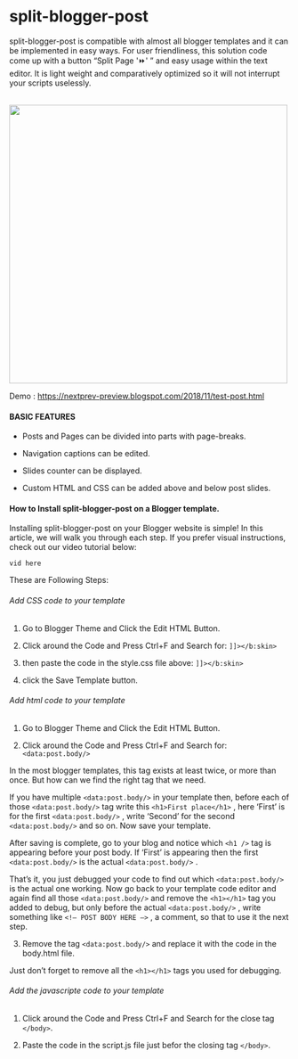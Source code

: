 # split-blogger-post


split-blogger-post is compatible with almost all blogger templates and it can be implemented in easy ways. For user friendliness, this solution code come up with a button “Split Page '⏩' ” and easy usage within the text editor. It is light weight and comparatively optimized so it will not interrupt your scripts uselessly.

<br>
<img src="https://1.bp.blogspot.com/-SNY-Z4N4Zwk/XxHRiEjRihI/AAAAAAAACMY/pWBGf5GzDR02MXKGH975lfSgcYP7IHA9gCLcBGAsYHQ/s1600/anonce2.png" width="500">

<br>

Demo : https://nextprev-preview.blogspot.com/2018/11/test-post.html


<H4>BASIC FEATURES</H4>

- Posts and Pages can be divided into parts with page-breaks.

- Navigation captions can be edited.

- Slides counter can be displayed.

- Custom HTML and CSS can be added above and below post slides.


<H4>How to Install split-blogger-post on a Blogger template.</H4>


Installing split-blogger-post on your Blogger website is simple! In this article, we will walk you through each step. If you prefer visual instructions, check out our video tutorial below:

```
vid here
```


These are Following Steps:<br>

<h6>Add CSS code to your template</h6>

 1. Go to Blogger Theme and Click the Edit HTML Button.
 
 2. Click around the Code and Press Ctrl+F and Search for:  ```]]></b:skin>```
 
 3. then paste the code in the style.css file above:  ```]]></b:skin>```
 
 4. click the Save Template button.
 
<h6>Add html code to your template</h6>

1. Go to Blogger Theme and Click the Edit HTML Button.

2. Click around the Code and Press Ctrl+F and Search for: ```<data:post.body/>```

In the most blogger templates, this tag exists at least twice, or more than once. But how can we find the right tag that we need.

If you have multiple  ```<data:post.body/>```  in your template then, before each of those  ```<data:post.body/>```  tag write this  ```<h1>First place</h1>``` , here ‘First’ is for the first  ```<data:post.body/>``` , write ‘Second’ for the second  ```<data:post.body/>```  and so on. Now save your template.

After saving is complete, go to your blog and notice which  ```<h1 />```  tag is appearing before your post body. If ‘First’ is appearing then the first  ```<data:post.body/>```  is the actual  ```<data:post.body/>``` .

That’s it, you just debugged your code to find out which  ```<data:post.body/>```  is the actual one working. Now go back to your template code editor and again find all those  ```<data:post.body/>```  and remove the  ```<h1></h1>```  tag you added to debug, but only before the actual  ```<data:post.body/>``` , write something like  ```<!– POST BODY HERE –>``` , a comment, so that to use it the next step.


3. Remove the tag ```<data:post.body/>``` and replace it with the code in the body.html file.

Just don’t forget to remove all the ```<h1></h1>``` tags you used for debugging.


<h6>Add the javascripte code to your template</h6>

1. Click around the Code and Press Ctrl+F and Search for the close tag ```</body>```. <br>

2. Paste the code in the script.js file just befor the closing tag ```</body>```. <br>









